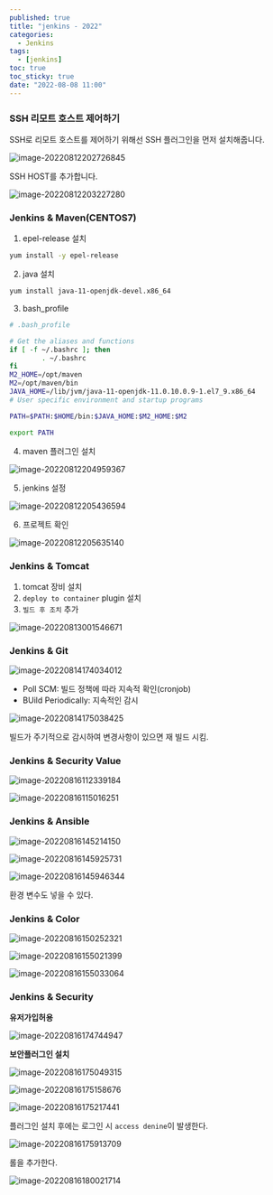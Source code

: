 ```yaml
---
published: true
title: "jenkins - 2022"
categories:
  - Jenkins
tags:
  - [jenkins]
toc: true
toc_sticky: true
date: "2022-08-08 11:00"
---
```


### SSH 리모트 호스트 제어하기

SSH로 리모트 호스트를 제어하기 위해선 SSH 플러그인을 먼저 설치해줍니다.

![image-20220812202726845](../../../assets/images/posts/2022-08-10-post-jenkins-1/image-20220812202726845.png)

 SSH HOST를 추가합니다.

![image-20220812203227280](../../../assets/images/posts/2022-08-10-post-jenkins-1/image-20220812203227280.png)

### Jenkins & Maven(CENTOS7)

1. epel-release 설치

```bash
yum install -y epel-release
```

2. java  설치

```bash
yum install java-11-openjdk-devel.x86_64
```

3. bash_profile

```bash
# .bash_profile

# Get the aliases and functions
if [ -f ~/.bashrc ]; then
        . ~/.bashrc
fi
M2_HOME=/opt/maven
M2=/opt/maven/bin
JAVA_HOME=/lib/jvm/java-11-openjdk-11.0.10.0.9-1.el7_9.x86_64
# User specific environment and startup programs

PATH=$PATH:$HOME/bin:$JAVA_HOME:$M2_HOME:$M2

export PATH                     
```

4. maven 플러그인 설치

![image-20220812204959367](../../../assets/images/posts/2022-08-10-post-jenkins-1/image-20220812204959367.png)

5. jenkins 설정

![image-20220812205436594](../../../assets/images/posts/2022-08-10-post-jenkins-1/image-20220812205436594.png)

6. 프로젝트 확인

![image-20220812205635140](../../../assets/images/posts/2022-08-10-post-jenkins-1/image-20220812205635140.png)

### Jenkins & Tomcat

1. tomcat 장비 설치
2. `deploy to container` plugin 설치
3. `빌드 후 조치` 추가

![image-20220813001546671](../../../assets/images/posts/2022-08-10-post-jenkins-1/image-20220813001546671.png)

### Jenkins & Git

![image-20220814174034012](../../../assets/images/posts/2022-08-10-post-jenkins-1/image-20220814174034012.png)

* Poll SCM: 빌드 정책에 따라 지속적 확인(cronjob)
* BUild Periodically: 지속적인 감시

![image-20220814175038425](../../../assets/images/posts/2022-08-10-post-jenkins-1/image-20220814175038425.png)

빌드가 주기적으로 감시하여 변경사항이 있으면 재 빌드 시킴.

### Jenkins & Security Value

![image-20220816112339184](../../assets/images/posts/2022-08-10-post-jenkins-1/image-20220816112339184.png)

![image-20220816115016251](../../assets/images/posts/2022-08-10-post-jenkins-1/image-20220816115016251.png)

### Jenkins & Ansible

![image-20220816145214150](../../assets/images/posts/2022-08-10-post-jenkins-1/image-20220816145214150.png)

![image-20220816145925731](../../assets/images/posts/2022-08-10-post-jenkins-1/image-20220816145925731.png)

![image-20220816145946344](../../assets/images/posts/2022-08-10-post-jenkins-1/image-20220816145946344.png)

환경 변수도 넣을 수 있다.

### Jenkins & Color

![image-20220816150252321](../../../assets/images/posts/2022-08-10-post-jenkins-1/image-20220816150252321.png)

![image-20220816155021399](../../../assets/images/posts/2022-08-10-post-jenkins-1/image-20220816155021399.png)

![image-20220816155033064](../../../assets/images/posts/2022-08-10-post-jenkins-1/image-20220816155033064.png)

### Jenkins & Security

**유저가입허용**

![image-20220816174744947](../../../assets/images/posts/2022-08-10-post-jenkins-1/image-20220816174744947.png)

**보안플러그인 설치**

![image-20220816175049315](../../../assets/images/posts/2022-08-10-post-jenkins-1/image-20220816175049315.png)

![image-20220816175158676](../../../assets/images/posts/2022-08-10-post-jenkins-1/image-20220816175158676.png)

![image-20220816175217441](../../../assets/images/posts/2022-08-10-post-jenkins-1/image-20220816175217441.png)

플러그인 설치 후에는 로그인 시 `access denine`이 발생한다.

![image-20220816175913709](../../../assets/images/posts/2022-08-10-post-jenkins-1/image-20220816175913709.png)

롤을 추가한다.

![image-20220816180021714](../../../assets/images/posts/2022-08-10-post-jenkins-1/image-20220816180021714.png)
